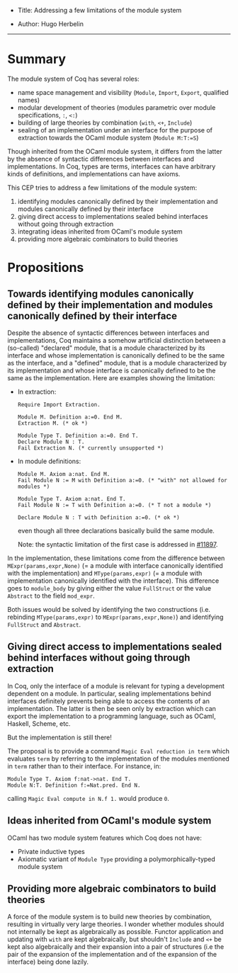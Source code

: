 - Title: Addressing a few limitations of the module system

- Author: Hugo Herbelin

----

# Summary

The module system of Coq has several roles:
- name space management and visibility (`Module`, `Import`, `Export`, qualified names)
- modular development of theories (modules parametric over module specifications, `:`, `<:`)
- building of large theories by combination (`with`, `<+`, `Include`)
- sealing of an implementation under an interface for the purpose of extraction towards the OCaml module system (`Module M:T:=S`)

Though inherited from the OCaml module system, it differs from the latter by the absence of syntactic differences between interfaces and implementations. In Coq, types are terms, interfaces can have arbitrary kinds of definitions, and implementations can have axioms.

This CEP tries to address a few limitations of the module system:
1. identifying modules canonically defined by their implementation and modules canonically defined by their interface
2. giving direct access to implementations sealed behind interfaces without going through extraction
3. integrating ideas inherited from OCaml's module system
4. providing more algebraic combinators to build theories

# Propositions

## Towards identifying modules canonically defined by their implementation and modules canonically defined by their interface

Despite the absence of syntactic differences between interfaces and implementations, Coq maintains a somehow artificial distinction between a (so-called) "declared" module, that is a module characterized by its interface and whose implementation is canonically defined to be the same as the interface, and a "defined" module, that is a module characterized by its implementation and whose interface is canonically defined to be the same as the implementation. Here are examples showing the limitation:
- In extraction:
  ```coq
  Require Import Extraction.

  Module M. Definition a:=0. End M.
  Extraction M. (* ok *)

  Module Type T. Definition a:=0. End T.
  Declare Module N : T.
  Fail Extraction N. (* currently unsupported *)
  ```
- In module definitions:
  ```coq
  Module M. Axiom a:nat. End M.
  Fail Module N := M with Definition a:=0. (* "with" not allowed for modules *)

  Module Type T. Axiom a:nat. End T.
  Fail Module N := T with Definition a:=0. (* T not a module *)

  Declare Module N : T with Definition a:=0. (* ok *)
  ```
  even though all three declarations basically build the same module.

  Note: the syntactic limitation of the first case is addressed in [#11897](https://github.com/coq/coq/pull/11897).

In the implementation, these limitations come from the difference between `MExpr(params,expr,None)` (= a module with interface canonically identified with the implementation) and `MType(params,expr)` (= a module with implementation canonically identified with the interface). This difference goes to `module_body` by giving either the value `FullStruct` or the value `Abstract` to the field `mod_expr`.

Both issues would be solved by identifying the two constructions (i.e. rebinding `MType(params,expr)` to `MExpr(params,expr,None)`) and identifying `FullStruct` and `Abstract`.

## Giving direct access to implementations sealed behind interfaces without going through extraction

In Coq, only the interface of a module is relevant for typing a development dependent on a module. In particular, sealing implementations behind interfaces definitely prevents being able to access the contents of an implementation. The latter is then be seen only by extraction which can export the implementation to a programming language, such as OCaml, Haskell, Scheme, etc.

But the implementation is still there!

The proposal is to provide a command `Magic Eval reduction in term` which evaluates `term` by referring to the implementation of the modules mentioned in `term` rather than to their interface. For instance, in:
```coq
Module Type T. Axiom f:nat->nat. End T.
Module N:T. Definition f:=Nat.pred. End N.
```
calling `Magic Eval compute in N.f 1.` would produce `0`.

## Ideas inherited from OCaml's module system

OCaml has two module system features which Coq does not have:
- Private inductive types
- Axiomatic variant of `Module Type` providing a polymorphically-typed module system

## Providing more algebraic combinators to build theories

A force of the module system is to build new theories by combination, resulting in virtually very large theories. I wonder whether modules should not internally be kept as algebraically as possible. Functor application and updating with `with` are kept algebraically, but shouldn't `Include` and `<+` be kept also algebraically and their expansion into a pair of structures (i.e the pair of the expansion of the implementation and of the expansion of the interface) being done lazily.
